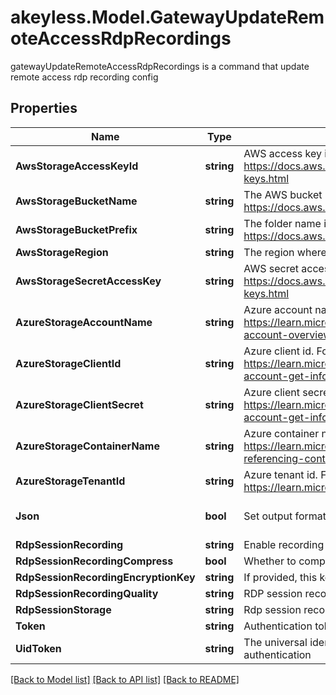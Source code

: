 # akeyless.Model.GatewayUpdateRemoteAccessRdpRecordings
gatewayUpdateRemoteAccessRdpRecordings is a command that update remote access rdp recording config

## Properties

Name | Type | Description | Notes
------------ | ------------- | ------------- | -------------
**AwsStorageAccessKeyId** | **string** | AWS access key id. For more information refer to https://docs.aws.amazon.com/IAM/latest/UserGuide/id_credentials_access-keys.html | [optional] 
**AwsStorageBucketName** | **string** | The AWS bucket name. For more information refer to https://docs.aws.amazon.com/s3/ | [optional] 
**AwsStorageBucketPrefix** | **string** | The folder name in S3 bucket. For more information refer to https://docs.aws.amazon.com/s3/ | [optional] 
**AwsStorageRegion** | **string** | The region where the storage is located | [optional] 
**AwsStorageSecretAccessKey** | **string** | AWS secret access key. For more information refer to https://docs.aws.amazon.com/IAM/latest/UserGuide/id_credentials_access-keys.html | [optional] 
**AzureStorageAccountName** | **string** | Azure account name. For more information refer to https://learn.microsoft.com/en-us/azure/storage/common/storage-account-overview | [optional] 
**AzureStorageClientId** | **string** | Azure client id. For more information refer to https://learn.microsoft.com/en-us/azure/storage/common/storage-account-get-info?tabs&#x3D;portal | [optional] 
**AzureStorageClientSecret** | **string** | Azure client secret. For more information refer to https://learn.microsoft.com/en-us/azure/storage/common/storage-account-get-info?tabs&#x3D;portal | [optional] 
**AzureStorageContainerName** | **string** | Azure container name. For more information refer to https://learn.microsoft.com/en-us/rest/api/storageservices/naming-and-referencing-containers- -blobs- -and-metadata | [optional] 
**AzureStorageTenantId** | **string** | Azure tenant id. For more information refer to https://learn.microsoft.com/en-us/entra/fundamentals/how-to-find-tenant | [optional] 
**Json** | **bool** | Set output format to JSON | [optional] [default to false]
**RdpSessionRecording** | **string** | Enable recording of rdp session [true/false] | [optional] 
**RdpSessionRecordingCompress** | **bool** | Whether to compress recording files before upload | [optional] 
**RdpSessionRecordingEncryptionKey** | **string** | If provided, this key will be used to encrypt uploaded recordings. | [optional] 
**RdpSessionRecordingQuality** | **string** | RDP session recording quality [low/medium/high] | [optional] 
**RdpSessionStorage** | **string** | Rdp session recording storage destination [local/aws/azure] | [optional] 
**Token** | **string** | Authentication token (see &#x60;/auth&#x60; and &#x60;/configure&#x60;) | [optional] 
**UidToken** | **string** | The universal identity token, Required only for universal_identity authentication | [optional] 

[[Back to Model list]](../README.md#documentation-for-models) [[Back to API list]](../README.md#documentation-for-api-endpoints) [[Back to README]](../README.md)

